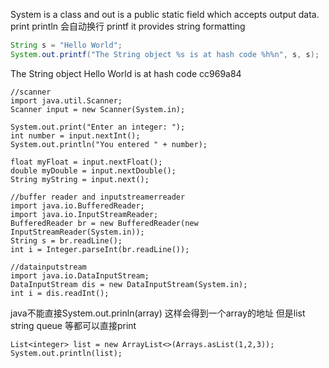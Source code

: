 System is a class and out is a public static field which accepts output data.
print 
println 会自动换行
printf it provides string formatting 
```java
String s = "Hello World";
System.out.printf("The String object %s is at hash code %h%n", s, s);
```
The String object Hello World is at hash code cc969a84
```
//scanner
import java.util.Scanner; 
Scanner input = new Scanner(System.in);

System.out.print("Enter an integer: ");
int number = input.nextInt();
System.out.println("You entered " + number);

float myFloat = input.nextFloat();
double myDouble = input.nextDouble();
String myString = input.next();

//buffer reader and inputstreamerreader
import java.io.BufferedReader;
import java.io.InputStreamReader;
BufferedReader br = new BufferedReader(new InputStreamReader(System.in));
String s = br.readLine();
int i = Integer.parseInt(br.readLine());

//datainputstream
import java.io.DataInputStream;
DataInputStream dis = new DataInputStream(System.in);
int i = dis.readInt();
```

java不能直接System.out.prinln(array)  这样会得到一个array的地址
但是list string queue 等都可以直接print
```
List<integer> list = new ArrayList<>(Arrays.asList(1,2,3));
System.out.println(list);
```
